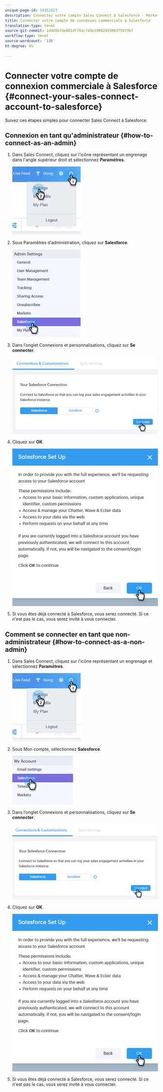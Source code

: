 ```yaml
---
unique-page-id: 14352423
description: Connectez votre compte Sales Connect à Salesforce - Marketo Docs - Documentation sur les produits
title: Connecter votre compte de connexion commerciale à Salesforce
translation-type: tm+mt
source-git-commit: 1dd80b7de801df78ac7dde39002455063f9979b7
workflow-type: tm+mt
source-wordcount: '136'
ht-degree: 0%

---
```



# Connecter votre compte de connexion commerciale à Salesforce {#connect-your-sales-connect-account-to-salesforce}

Suivez ces étapes simples pour connecter Sales Connect à Salesforce.

## Connexion en tant qu&#39;administrateur {#how-to-connect-as-an-admin}

1. Dans Sales Connect, cliquez sur l&#39;icône représentant un engrenage dans l&#39;angle supérieur droit et sélectionnez **Paramètres**.

   ![](assets/one.png)

1. Sous Paramètres d’administration, cliquez sur **Salesforce**.

   ![](assets/six.png)

1. Dans l’onglet Connexions et personnalisations, cliquez sur **Se connecter**.

   ![](assets/seven.png)

1. Cliquez sur **OK**.

   ![](assets/four.png)

1. Si vous êtes déjà connecté à Salesforce, vous serez connecté. Si ce n&#39;est pas le cas, vous serez invité à vous connecter.

## Comment se connecter en tant que non-administrateur {#how-to-connect-as-a-non-admin}

1. Dans Sales Connect, cliquez sur l&#39;icône représentant un engrenage et sélectionnez **Paramètres**.

   ![](assets/one.png)

1. Sous Mon compte, sélectionnez **Salesforce**.

   ![](assets/two.png)

1. Dans l’onglet Connexions et personnalisations, cliquez sur **Se connecter**.

   ![](assets/three.png)

1. Cliquez sur **OK**.

   ![](assets/four.png)

1. Si vous êtes déjà connecté à Salesforce, vous serez connecté. Si ce n&#39;est pas le cas, vous serez invité à vous connecter.

